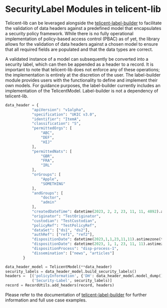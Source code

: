 # SecurityLabel Modules in telicent-lib 

Telicent-lib can be leveraged alongside the [telicent-label-builder](https://github.com/telicent-oss/label-builder)  to 
facilitate the validation of data headers against a predefined model that encapsulates a security policy framework. 
While there is no fully operational implementation of policy-based access control (PBAC) as of yet, the library allows 
for the validation of data headers against a chosen model to ensure that all required fields are populated and that the 
data types are correct.

A validated instance of a model can subsequently be converted into a security label, which can then be appended as a 
header to a record. It is important to note that telicent-lib does not enforce any of these operations; 
the implementation is entirely at the discretion of the user. The label-builder module provides users with the 
functionality to define and implement their own models. For guidance purposes, the label-builder currently includes 
an implementation of the TelicentModel. Label-builder is not a dependency of telicent-lib.

```python
data_header = {
            "apiVersion": "v1alpha",
            "specification": "UKIC v3.0",
            "identifier": "ItemA",
            "classification": "S",
            "permittedOrgs": [
                "ABC",
                "DEF",
                "HIJ"
            ],
            "permittedNats": [
                "GBR",
                "FRA",
                "IRL"
            ],
            "orGroups": [
                "Apple",
                "SOMETHING"
            ],
            "andGroups": [
                "doctor",
                "admin"
            ],
            "createdDateTime": datetime(2023, 2, 2, 23, 11, 11, 4892).astimezone(timezone.utc),
            "originator": "TestOriginator",
            "custodian": "TestCustodian",
            "policyRef": "TestPolicyRef",
            "dataSet": ["ds1", "ds2"],
            "authRef": ["ref1", "ref2"],
            "dispositionDate": datetime(2023,1,1,23,11,11).astimezone(timezone.utc),
            "dispositionDate": datetime(2023, 1, 1, 23, 11, 11).astimezone(timezone.utc),
            "dispositionProcess": "disp-process-1",
            "dissemination": ["news", "articles"]
        }

data_header_model = TelicentModel(**data_header)
security_labels = data_header_model.build_security_labels()
headers =  [('policyInformation', {'DH': data_header_model.model_dump()}),
            ('Security-Label', security_labels)]
record = RecordUtils.add_headers(record, headers)
```


Please refer to the documentation of [telicent-label-builder](https://github.com/telicent-oss/label-builder) 
for further information and full use case examples.

